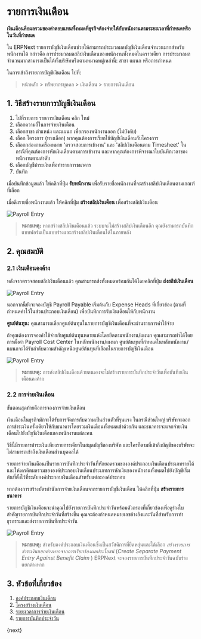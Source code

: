 <!-- add-breadcrumbs -->
# รายการเงินเดือน

**เงินเดือนคือผลรวมของค่าตอบแทนทั้งหมดที่ธุรกิจต้องจ่ายให้กับพนักงานตามระยะเวลาที่กำหนดหรือในวันที่กำหนด**

ใน ERPNext รายการบัญชีเงินเดือนช่วยให้สามารถประมวลผลบัญชีเงินเดือนจำนวนมากสำหรับพนักงานได้ กล่าวคือ การประมวลผลสลิปเงินเดือนของพนักงานทั้งหมดในคราวเดียว การประมวลผลจำนวนมากสามารถเป็นได้ทั้งบริษัทหรือตามหมวดหมู่เหล่านี้: สาขา แผนก หรือการกำหนด

ในการเข้าถึงรายการบัญชีเงินเดือน ไปที่:

> หน้าหลัก > ทรัพยากรบุคคล > เงินเดือน > รายการเงินเดือน



## 1. วิธีสร้างรายการบัญชีเงินเดือน


1. ไปที่รายการ รายการเงินเดือน คลิก ใหม่
1. เลือกความถี่ในการจ่ายเงินเดือน
1. เลือกสาขา ตำแหน่ง และแผนก เพื่อกรองพนักงานออก (ไม่บังคับ)
1. เลือก โครงการ (ทางเลือก) หากคุณต้องการเรียกใช้บัญชีเงินเดือนกับโครงการ
1. เลือกกล่องกาเครื่องหมาย 'ตรวจสอบการเข้างาน' และ 'สลิปเงินเดือนตาม Timesheet' ในกรณีที่คุณต้องการหักเงินเดือนตามการเข้างาน และหากคุณต้องการพิจารณาใบบันทึกเวลาของพนักงานตามลำดับ
1. เลือกบัญชีชำระเงินเพื่อทำรายการธนาคาร
1. บันทึก


เมื่อบันทึกข้อมูลแล้ว ให้คลิกที่ปุ่ม **รับพนักงาน** เพื่อรับรายชื่อพนักงานที่จะสร้างสลิปเงินเดือนตามเกณฑ์ที่เลือก

เมื่อดึงรายชื่อพนักงานแล้ว ให้คลิกที่ปุ่ม **สร้างสลิปเงินเดือน** เพื่อสร้างสลิปเงินเดือน

<img class="screenshot" alt="Payroll Entry" src="/docs/assets/img/human-resources/payroll-entry-get-employees.png">

> **หมายเหตุ:** หากสร้างสลิปเงินเดือนแล้ว ระบบจะไม่สร้างสลิปเงินเดือนอีก คุณยังสามารถบันทึกแบบฟอร์มเป็นแบบร่างและสร้างสลิปเงินเดือนได้ในภายหลัง


## 2. คุณสมบัติ

### 2.1 เงินเดือนคงค้าง

หลังจากตรวจสอบสลิปเงินเดือนแล้ว คุณสามารถส่งทั้งหมดพร้อมกันได้โดยคลิกที่ปุ่ม **ส่งสลิปเงินเดือน**

<img class="screenshot" alt="Payroll Entry" src="/docs/assets/img/human-resources/payroll-entry.png">

นอกจากนี้ยังจะจองบัญชี Payroll Payable เริ่มต้นกับ Expense Heads ที่เกี่ยวข้อง (ตามที่กำหนดค่าไว้ในส่วนประกอบเงินเดือน) เพื่อบันทึกการรับเงินเดือนให้กับพนักงาน

**ศูนย์ต้นทุน:**
คุณสามารถเลือกศูนย์ต้นทุนในรายการบัญชีเงินเดือนที่จะผ่านรายการค่าใช้จ่าย

ถ้าคุณต้องการจองค่าใช้จ่ายกับศูนย์ต้นทุนหลายแห่งโดยยึดตามพนักงาน/แผนก คุณสามารถทำได้โดยการตั้งค่า Payroll Cost Center ในหลักพนักงาน/แผนก ศูนย์ต้นทุนที่กำหนดในหลักพนักงาน/แผนกจะได้รับลำดับความสำคัญเหนือศูนย์ต้นทุนที่เลือกในรายการบัญชีเงินเดือน

<img class="screenshot" alt="Payroll Entry" src="/docs/assets/img/human-resources/payroll-make-accrual-entry.png">

> **หมายเหตุ:** การส่งสลิปเงินเดือนด้วยตนเองจะไม่สร้างรายการบันทึกประจำวันเพื่อบันทึกเงินเดือนคงค้าง

### 2.2 การจ่ายเงินเดือน

ขั้นตอนสุดท้ายคือการจองการจ่ายเงินเดือน

เงินเดือนในธุรกิจมักจะได้รับการจัดการกับความเป็นส่วนตัวที่รุนแรง ในกรณีส่วนใหญ่ บริษัทจะออกการชำระเงินครั้งเดียวให้กับธนาคารโดยรวมเงินเดือนทั้งหมดเข้าด้วยกัน และธนาคารจะแจกจ่ายเงินเดือนไปยังบัญชีเงินเดือนของพนักงานแต่ละคน

วิธีนี้มีรายการชำระเงินเพียงรายการเดียวในสมุดบัญชีของบริษัท และใครก็ตามที่เข้าถึงบัญชีของบริษัทจะไม่สามารถเข้าถึงเงินเดือนส่วนบุคคลได้

รายการจ่ายเงินเดือนเป็นรายการบันทึกประจำวันที่หักยอดรวมขององค์ประกอบเงินเดือนประเภทรายได้และให้เครดิตผลรวมขององค์ประกอบเงินเดือนประเภทการหักเงินของพนักงานทั้งหมดไปยังบัญชีเริ่มต้นที่ตั้งไว้ที่ระดับองค์ประกอบเงินเดือนสำหรับแต่ละองค์ประกอบ

หากต้องการสร้างบัตรกำนัลการจ่ายเงินเดือนจากรายการบัญชีเงินเดือน ให้คลิกที่ปุ่ม **สร้างรายการธนาคาร**

รายการบัญชีเงินเดือนจะนำคุณไปยังรายการบันทึกประจำวันพร้อมตัวกรองที่เกี่ยวข้องเพื่อดูร่างใบสำคัญรายการบันทึกประจำวันที่สร้างขึ้น คุณจะต้องกำหนดหมายเลขอ้างอิงและวันที่สำหรับการทำธุรกรรมและส่งรายการบันทึกประจำวัน

<img class="screenshot" alt="Payroll Entry" src="/docs/assets/img/human-resources/payroll-make-bank-entry.png">

> **หมายเหตุ:** สำหรับองค์ประกอบเงินเดือนซึ่งเป็นสวัสดิการที่ยืดหยุ่นและได้เลือก _สร้างรายการชำระเงินแยกต่างหากจากการเรียกร้องผลประโยชน์_ (_Create Separate Payment Entry Against Benefit Claim_ ) ERPNext จะจองรายการบันทึกประจำวันฉบับร่างแยกต่างหาก


## 3. หัวข้อที่เกี่ยวข้อง

1. [องค์ประกอบเงินเดือน](/docs/user/manual/th/human-resources/salary-component)
1. [โครงสร้างเงินเดือน](/docs/user/manual/th/human-resources/salary-structure)
1. [ระยะเวลาการจ่ายเงินเดือน](/docs/user/manual/th/human-resources/payroll-period)
1. [รายการบันทึกประจำวัน](/docs/user/manual/th/accounts/journal-entry)

{next}
